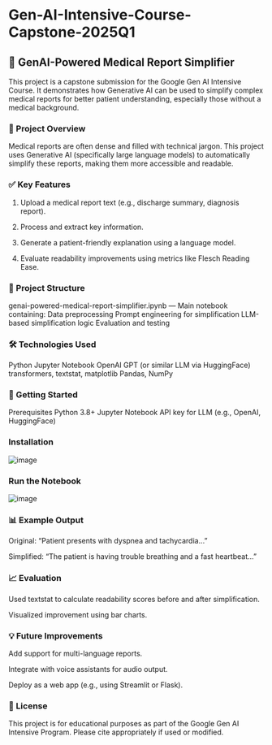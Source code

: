 # Gen-AI-Intensive-Course-Capstone-2025Q1
## 🧠 GenAI-Powered Medical Report Simplifier
This project is a capstone submission for the Google Gen AI Intensive Course. It demonstrates how Generative AI can be used to simplify complex medical reports for better patient understanding, especially those without a medical background.

### 📌 Project Overview
Medical reports are often dense and filled with technical jargon. This project uses Generative AI (specifically large language models) to automatically simplify these reports, making them more accessible and readable.

### ✅ Key Features
1. Upload a medical report text (e.g., discharge summary, diagnosis report).

2. Process and extract key information.

3. Generate a patient-friendly explanation using a language model.

4. Evaluate readability improvements using metrics like Flesch Reading Ease.

### 📂 Project Structure
genai-powered-medical-report-simplifier.ipynb — Main notebook containing:
Data preprocessing
Prompt engineering for simplification
LLM-based simplification logic
Evaluation and testing

### 🛠️ Technologies Used
Python
Jupyter Notebook
OpenAI GPT (or similar LLM via HuggingFace)
transformers, textstat, matplotlib
Pandas, NumPy

### 🚀 Getting Started
Prerequisites
Python 3.8+
Jupyter Notebook
API key for LLM (e.g., OpenAI, HuggingFace)

### Installation
![image](https://github.com/user-attachments/assets/ddeecd9a-7461-4c50-8143-fca6a7cf777e)

### Run the Notebook
![image](https://github.com/user-attachments/assets/3a299c39-57cd-4961-9150-edc33ecabaa2)

### 📊 Example Output
Original: “Patient presents with dyspnea and tachycardia…”

Simplified: “The patient is having trouble breathing and a fast heartbeat…”

### 📈 Evaluation
Used textstat to calculate readability scores before and after simplification.

Visualized improvement using bar charts.

### 💡 Future Improvements
Add support for multi-language reports.

Integrate with voice assistants for audio output.

Deploy as a web app (e.g., using Streamlit or Flask).

### 📜 License
This project is for educational purposes as part of the Google Gen AI Intensive Program. Please cite appropriately if used or modified.

